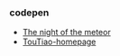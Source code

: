 ### codepen
 - <a href="https://codepen.io/HaiLoongLyu/full/Lgqbzy/" target="_blank">The night of the meteor</a>
 - <a href="https://codepen.io/HaiLoongLyu/full/YRQVRE/" target="_blank">TouTiao-homepage</a>
